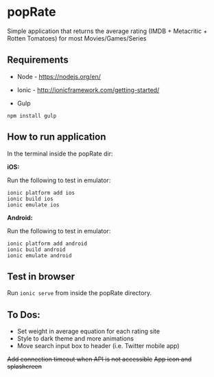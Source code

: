 # popRate

Simple application that returns the average rating (IMDB + Metacritic + Rotten Tomatoes) for most Movies/Games/Series

## Requirements

* Node - https://nodejs.org/en/
* Ionic - http://ionicframework.com/getting-started/

* Gulp
```
npm install gulp
```

## How to run application

In the terminal inside the popRate dir:

**iOS:**

Run the following to test in emulator:

```
ionic platform add ios
ionic build ios
ionic emulate ios
```

**Android:**

Run the following to test in emulator:

```
ionic platform add android 
ionic build android
ionic emulate android
```

## Test in browser

Run `ionic serve` from inside the popRate directory.

## To Dos:

* Set weight in average equation for each rating site
* Style to dark theme and more animations
* Move search input box to header (i.e. Twitter mobile app)

~~Add connection timeout when API is not accessible~~ 
~~App icon and splashcreen~~
